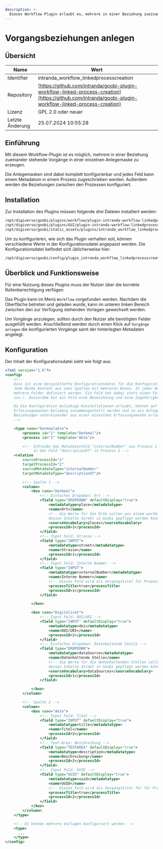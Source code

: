 ```yaml
---
description: >-
  Dieses Workflow Plugin erlaubt es, mehrere in einer Beziehung zueinander stehende Vorgänge in einer einzelnen Anlegemaske zu erzeugen.
---
```


# Vorgangsbeziehungen anlegen

## Übersicht

Name                     | Wert
-------------------------|-----------
Identifier               | intranda_workflow_linkedprocesscreation
Repository               | [https://github.com/intranda/goobi-plugin-workflow-linked-process-creation](https://github.com/intranda/goobi-plugin-workflow-linked-process-creation)
Lizenz              | GPL 2.0 oder neuer 
Letzte Änderung    | 25.07.2024 10:55:28


## Einführung
Mit diesem Workflow-Plugin ist es möglich, mehrere in einer Beziehung zueinander stehende Vorgänge in einer einzelnen Anlegemaske zu erzeugen.

Die Anlegemasken sind dabei komplett konfigurierbar und jedes Feld kann einem Metadatum in einem Prozess zugeschrieben werden. Außerdem werden die Beziehungen zwischen den Prozessen konfiguriert.


## Installation
Zur Installation des Plugins müssen folgende drei Dateien installiert werden:

```bash
/opt/digiverso/goobi/plugins/workflow/plugin-intranda-workflow-linkedprocesscreation-base.jar
/opt/digiverso/goobi/plugins/GUI/plugin-intranda-workflow-linkedprocesscreation-gui.jar
/opt/digiverso/goobi/static_assets/plugins/intranda_workflow_linkedprocesscreation/js/app.js
```

Um zu konfigurieren, wie sich das Plugin verhalten soll, können verschiedene Werte in der Konfigurationsdatei angepasst werden. Die Konfigurationsdatei befindet sich üblicherweise hier:

```bash
/opt/digiverso/goobi/config/plugin_intranda_workflow_linkedprocesscreation.xml
```


## Überblick und Funktionsweise
Für eine Nutzung dieses Plugins muss der Nutzer über die korrekte Rollenberechtigung verfügen.

Das Plugin kann im Menü `Workflow` vorgefunden werden. Nachdem die Oberfläche betreten und geladen wurde, kann im unteren linken Bereich zwischen den zur Verfügung stehenden Vorlagen gewechselt werden.

Um Vorgänge anzulegen, sollten durch den Nutzer alle benötigten Felder ausgefüllt werden. Anschließend werden durch einen Klick auf `Vorgänge anlegen` die konfigurierten Vorgänge samt der hinterlegten Metadaten angelegt.


## Konfiguration
Der Inhalt der Konfigurationsdatei sieht wie folgt aus:

```xml
<?xml version="1.0"?>
<config>
    <!--
    Dies ist eine beispielhafte Konfigurationsdatei für die Konfiguration verschiedener Editor-Masken.
    Jede Maske besteht aus zwei Spalten mit mehreren Boxen. In jeder Box können jeweils
    mehrere Felder definiert werden. Ein Feld hat dabei stets einen Feldtyp (z.B. Textbox, Selectbox
    usw.). Ausserdem hat ein Feld eine Bezeichnung und eine Zugehörigkeit zu einem Vorgang.

    Da die Konfiguration beliebige Konstellationen erlaubt, können auf diese Weise aktuelle und künftige
    Erfassungsmasken beliebig zusammengestellt werden und so ein Anlegen verschiedener Vorgänge mit
    Beziehungen untereinander aus einer einzelnen Erfassungsmaske erlauben.
    -->

    <type name="Denkmalakte">
        <process id="1" template="Denkmal"/>
        <process id="2" template="Akte"/>

        <!-- Schreibe das Metadatenfeld "internalNumber" aus Prozess 1
             in das Feld "descriptionOf" in Prozess 2 -->
    <relation
        sourceProcessId="1"
        targetProcessId="2"
        sourceMetadataType="internalNumber"
        targetMetadataType="descriptionOf"/>

        <!-- Spalte 1 -->
        <column>
            <box name="Denkmal">
                <!-- Einfaches Dropdown: Ort -->
                <field type="DROPDOWN" defaultDisplay="true">
                    <metadatatype>place</metadatatype>
                    <name>Ort</name>
                    <!-- die Werte für die Orte sollen aus einem wartbaren Vokabular kommen,
                    dessen Inhalte direkt in Goobi gepflegt werden können -->
                    <sourceVocabulary>places</sourceVocabulary>
                    <processId>1</processId>
                </field>
                <!-- Input Feld: Strasse -->
                <field type="INPUT">
                    <metadatatype>street</metadatatype>
                    <name>Strasse</name>
                    <processId>1</processId>
                </field>
                <!-- Input Feld: Interne Nummer -->
                <field type="INPUT">
                    <metadatatype>internalNumber</metadatatype>
                    <name>Interne Nummer</name>
                    <!-- Dieses Feld wird als Vorgangstitel für Prozess 1 benutzt -->
                    <processTitle>true</processTitle>
                    <processId>1</processId>
                </field>

            </box>

            <box name="Digitalisat">
                <!-- Input Feld: DOI/URI -->
                <field type="INPUT" defaultDisplay="true">
                    <metadatatype>doi</metadatatype>
                    <name>DOI/URI</name>
                    <processId>2</processId>
                </field>
                <!-- Einfaches Dropdown: Datenhaltende Stelle -->
                <field type="DROPDOWN">
                    <metadatatype>dataSource</metadatatype>
                    <name>Datenhaltende Stelle</name>
                    <!-- die Werte für die datenhaltenden Stellen sollen aus einem wartbaren Vokabular kommen,
                    dessen Inhalte direkt in Goobi gepflegt werden können -->
                    <sourceVocabulary>dataSources</sourceVocabulary>
                    <processId>1</processId>
                </field>

            </box>
        </column>

        <!-- Spalte 2 -->
        <column>
            <box name="Akte">
                <!-- Input Feld: Titel -->
                <field type="INPUT" defaultDisplay="true">
                    <metadatatype>title</metadatatype>
                    <name>Titel</name>
                    <processId>2</processId>
                </field>
                <!-- Text-Area: Beschreibung -->
                <field type="TEXTAREA" defaultDisplay="true">
                    <metadatatype>description</metadatatype>
                    <name>Beschreibung</name>
                    <processId>2</processId>
                </field>
                <!-- Input Feld: UUID -->
                <field type="UUID" defaultDisplay="true">
                    <metadatatype>uuid</metadatatype>
                    <name>UUID</name>
                    <!-- Dieses Feld wird als Vorgangstitel für für Prozess 2 benutzt -->
                    <processTitle>true</processTitle>
                    <processId>2</processId>
                </field>
            </box>
        </column>
    </type>

    <!-- Es können mehrere Vorlagen konfiguriert werden -->
    <type>
      ...
    </type>
</config>
```